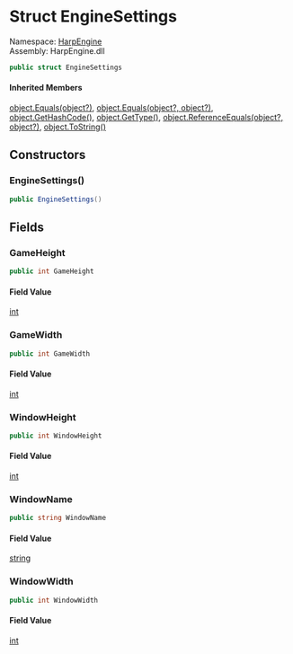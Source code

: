 # <a id="HarpEngine_EngineSettings"></a> Struct EngineSettings

Namespace: [HarpEngine](HarpEngine.md)  
Assembly: HarpEngine.dll  

```csharp
public struct EngineSettings
```

#### Inherited Members

[object.Equals\(object?\)](https://learn.microsoft.com/dotnet/api/system.object.equals\#system\-object\-equals\(system\-object\)), 
[object.Equals\(object?, object?\)](https://learn.microsoft.com/dotnet/api/system.object.equals\#system\-object\-equals\(system\-object\-system\-object\)), 
[object.GetHashCode\(\)](https://learn.microsoft.com/dotnet/api/system.object.gethashcode), 
[object.GetType\(\)](https://learn.microsoft.com/dotnet/api/system.object.gettype), 
[object.ReferenceEquals\(object?, object?\)](https://learn.microsoft.com/dotnet/api/system.object.referenceequals), 
[object.ToString\(\)](https://learn.microsoft.com/dotnet/api/system.object.tostring)

## Constructors

### <a id="HarpEngine_EngineSettings__ctor"></a> EngineSettings\(\)

```csharp
public EngineSettings()
```

## Fields

### <a id="HarpEngine_EngineSettings_GameHeight"></a> GameHeight

```csharp
public int GameHeight
```

#### Field Value

 [int](https://learn.microsoft.com/dotnet/api/system.int32)

### <a id="HarpEngine_EngineSettings_GameWidth"></a> GameWidth

```csharp
public int GameWidth
```

#### Field Value

 [int](https://learn.microsoft.com/dotnet/api/system.int32)

### <a id="HarpEngine_EngineSettings_WindowHeight"></a> WindowHeight

```csharp
public int WindowHeight
```

#### Field Value

 [int](https://learn.microsoft.com/dotnet/api/system.int32)

### <a id="HarpEngine_EngineSettings_WindowName"></a> WindowName

```csharp
public string WindowName
```

#### Field Value

 [string](https://learn.microsoft.com/dotnet/api/system.string)

### <a id="HarpEngine_EngineSettings_WindowWidth"></a> WindowWidth

```csharp
public int WindowWidth
```

#### Field Value

 [int](https://learn.microsoft.com/dotnet/api/system.int32)

